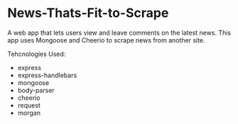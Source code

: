 # News-Thats-Fit-to-Scrape
A web app that lets users view and leave comments on the latest news. This app uses Mongoose and Cheerio to scrape news from another site.

Tehcnologies Used:
* express
* express-handlebars
* mongoose
* body-parser
* cheerio
* request
* morgan
